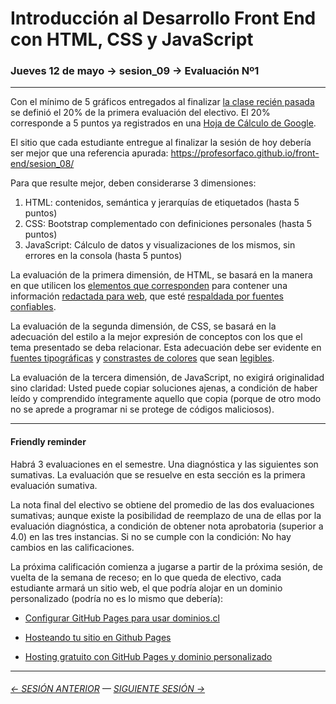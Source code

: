 # Introducción al Desarrollo Front End con HTML, CSS y JavaScript

### Jueves 12 de mayo → sesion_09 → Evaluación Nº1

- - - - - - - 

Con el mínimo de 5 gráficos entregados al finalizar [la clase recién pasada](https://github.com/profesorfaco/front-end/tree/main/sesion_08) se definió el 20% de la primera evaluación del electivo. El 20% corresponde a 5 puntos ya registrados en una [Hoja de Cálculo de Google](https://docs.google.com/spreadsheets/d/1aPuMv2i4kl_dD6iiSifJS4ONtCzvjmsoMEenfJgQjvc/edit?usp=sharing).

El sitio que cada estudiante entregue al finalizar la sesión de hoy debería ser mejor que una referencia apurada: https://profesorfaco.github.io/front-end/sesion_08/

Para que resulte mejor, deben considerarse 3 dimensiones:

1. HTML: contenidos, semántica y jerarquías de etiquetados (hasta 5 puntos)
2. CSS: Bootstrap complementado con definiciones personales (hasta 5 puntos)
3. JavaScript: Cálculo de datos y visualizaciones de los mismos, sin errores en la consola (hasta 5 puntos)

La evaluación de la primera dimensión, de HTML, se basará en la manera en que utilicen los [elementos que corresponden](http://html5doctor.com/element-index/) para contener una información [redactada para web](https://www.seattleu.edu/web/content/writing/), que esté [respaldada por fuentes confiables](http://credibility.stanford.edu/guidelines/index.html). 

La evaluación de la segunda dimensión, de CSS, se basará en la adecuación del estilo a la mejor expresión de conceptos con los que el tema presentado se deba relacionar. Esta adecuación debe ser evidente en [fuentes tipográficas](https://fonts.google.com/knowledge/choosing_type/a_checklist_for_choosing_type) y [constrastes de colores](https://www.archipalettes.com/blog/los-7-contrastes-de-colores) que sean [legibles](https://webaim.org/resources/contrastchecker/).

La evaluación de la tercera dimensión, de JavaScript, no exigirá originalidad sino claridad: Usted puede copiar soluciones ajenas, a condición de haber leído y comprendido íntegramente aquello que copia (porque de otro modo no se aprede a programar ni se protege de códigos maliciosos).

- - - - - - - 

#### Friendly reminder

Habrá 3 evaluaciones en el semestre. Una diagnóstica y las siguientes son sumativas. La evaluación que se resuelve en esta sección es la primera evaluación sumativa.

La nota final del electivo se obtiene del promedio de las dos evaluaciones sumativas; aunque existe la posibilidad de reemplazo de una de ellas por la evaluación diagnóstica, a condición de obtener nota aprobatoria (superior a 4.0) en las tres instancias. Si no se cumple con la condición: No hay cambios en las calificaciones.

La próxima calificación comienza a jugarse a partir de la próxima sesión, de vuelta de la semana de receso; en lo que queda de electivo, cada estudiante armará un sitio web, el que podría alojar en un dominio personalizado (podría no es lo mismo que debería):

- [Configurar GitHub Pages para usar dominios.cl](https://ggerena.medium.com/configurar-github-pages-para-usar-dominios-cl-13c1a644699f)

- [Hosteando tu sitio en Github Pages](https://www.youtube.com/watch?v=wyRfN5oLzx4&t=155s)

- [Hosting gratuito con GitHub Pages y dominio personalizado](https://www.youtube.com/watch?v=nbUR1jzVI5g&t=328s)


- - - - - - - 

###### [← SESIÓN ANTERIOR](https://github.com/profesorfaco/front-end/tree/main/sesion_08) — [SIGUIENTE SESIÓN →](https://github.com/profesorfaco/front-end/tree/main/sesion_10)
